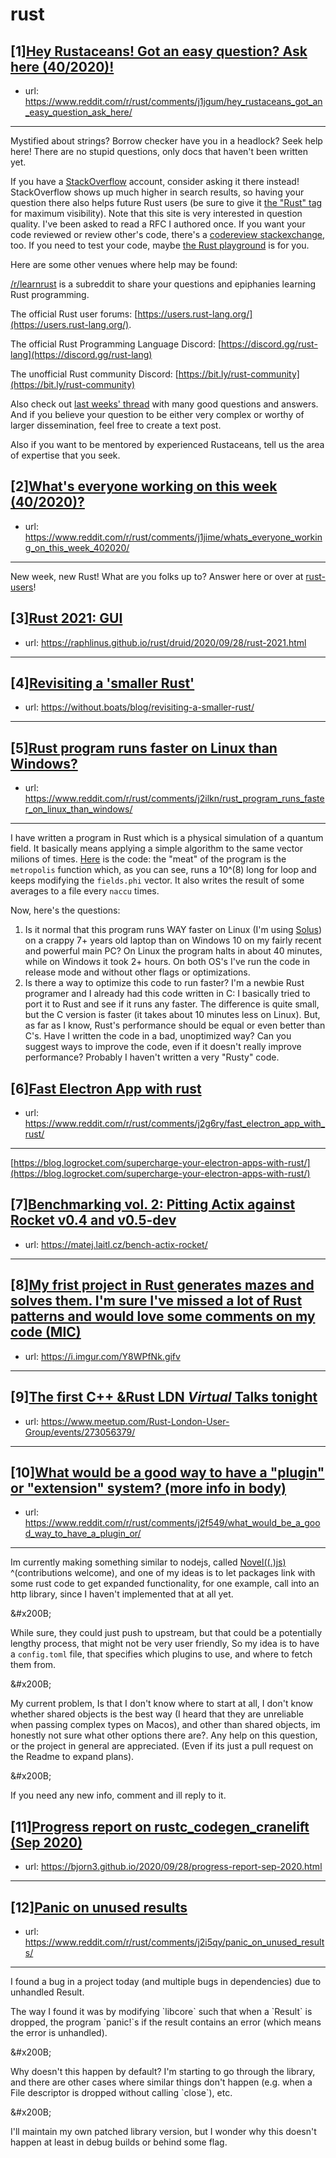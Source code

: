 # rust
## [1][Hey Rustaceans! Got an easy question? Ask here (40/2020)!](https://www.reddit.com/r/rust/comments/j1jgum/hey_rustaceans_got_an_easy_question_ask_here/)
- url: https://www.reddit.com/r/rust/comments/j1jgum/hey_rustaceans_got_an_easy_question_ask_here/
---
Mystified about strings? Borrow checker have you in a headlock? Seek help here! There are no stupid questions, only docs that haven't been written yet.

If you have a [StackOverflow](http://stackoverflow.com/) account, consider asking it there instead! StackOverflow shows up much higher in search results, so having your question there also helps future Rust users (be sure to give it [the "Rust" tag](http://stackoverflow.com/questions/tagged/rust) for maximum visibility). Note that this site is very interested in question quality. I've been asked to read a RFC I authored once. If you want your code reviewed or review other's code, there's a [codereview stackexchange](https://codereview.stackexchange.com/questions/tagged/rust), too. If you need to test your code, maybe [the Rust playground](https://play.rust-lang.org) is for you.

Here are some other venues where help may be found:

[/r/learnrust](https://www.reddit.com/r/learnrust) is a subreddit to share your questions and epiphanies learning Rust programming.

The official Rust user forums: [https://users.rust-lang.org/](https://users.rust-lang.org/).

The official Rust Programming Language Discord: [https://discord.gg/rust-lang](https://discord.gg/rust-lang)

The unofficial Rust community Discord: [https://bit.ly/rust-community](https://bit.ly/rust-community)

Also check out [last weeks' thread](https://reddit.com/r/rust/comments/iwxitt/hey_rustaceans_got_an_easy_question_ask_here/) with many good questions and answers. And if you believe your question to be either very complex or worthy of larger dissemination, feel free to create a text post.

Also if you want to be mentored by experienced Rustaceans, tell us the area of expertise that you seek.
## [2][What's everyone working on this week (40/2020)?](https://www.reddit.com/r/rust/comments/j1jime/whats_everyone_working_on_this_week_402020/)
- url: https://www.reddit.com/r/rust/comments/j1jime/whats_everyone_working_on_this_week_402020/
---
New week, new Rust! What are you folks up to? Answer here or over at [rust-users](https://users.rust-lang.org/t/whats-everyone-working-on-this-week-40-2020/49429?u=llogiq)!
## [3][Rust 2021: GUI](https://www.reddit.com/r/rust/comments/j24em4/rust_2021_gui/)
- url: https://raphlinus.github.io/rust/druid/2020/09/28/rust-2021.html
---

## [4][Revisiting a 'smaller Rust'](https://www.reddit.com/r/rust/comments/j2l9v9/revisiting_a_smaller_rust/)
- url: https://without.boats/blog/revisiting-a-smaller-rust/
---

## [5][Rust program runs faster on Linux than Windows?](https://www.reddit.com/r/rust/comments/j2ilkn/rust_program_runs_faster_on_linux_than_windows/)
- url: https://www.reddit.com/r/rust/comments/j2ilkn/rust_program_runs_faster_on_linux_than_windows/
---
I have written a program in Rust which is a physical simulation of a quantum field. It basically means applying a simple algorithm to the same vector milions of times. [Here](https://pastebin.com/5Y0N1306) is the code: the "meat" of the program is the `metropolis` function which, as you can see, runs a 10^(8) long for loop and keeps modifying the `fields.phi` vector. It also writes the result of some averages to a file every `naccu` times.   


Now, here's the questions:

1. Is it normal that this program runs WAY faster on Linux (I'm using [Solus](https://getsol.us/home/)) on a crappy 7+ years old laptop than on Windows 10 on my fairly recent and powerful main PC? On Linux the program halts in about 40 minutes, while on Windows it took 2+ hours. On both OS's I've run the code in release mode and without other flags or optimizations. 
2. Is there a way to optimize this code to run faster? I'm a newbie Rust programer and I already had this code written in C: I basically tried to port it to Rust and see if it runs any faster. The difference is quite small, but the C version is faster (it takes about 10 minutes less on Linux). But, as far as I know, Rust's performance should be equal or even better than C's. Have I written the code in a bad, unoptimized way? Can you suggest ways to improve the code, even if it doesn't really improve performance? Probably I haven't written a very "Rusty" code.
## [6][Fast Electron App with rust](https://www.reddit.com/r/rust/comments/j2g6ry/fast_electron_app_with_rust/)
- url: https://www.reddit.com/r/rust/comments/j2g6ry/fast_electron_app_with_rust/
---
[https://blog.logrocket.com/supercharge-your-electron-apps-with-rust/](https://blog.logrocket.com/supercharge-your-electron-apps-with-rust/)
## [7][Benchmarking vol. 2: Pitting Actix against Rocket v0.4 and v0.5-dev](https://www.reddit.com/r/rust/comments/j2acxl/benchmarking_vol_2_pitting_actix_against_rocket/)
- url: https://matej.laitl.cz/bench-actix-rocket/
---

## [8][My frist project in Rust generates mazes and solves them. I'm sure I've missed a lot of Rust patterns and would love some comments on my code (MIC)](https://www.reddit.com/r/rust/comments/j1xzvu/my_frist_project_in_rust_generates_mazes_and/)
- url: https://i.imgur.com/Y8WPfNk.gifv
---

## [9][The first C++ &amp;Rust LDN *Virtual* Talks tonight](https://www.reddit.com/r/rust/comments/j2hpd4/the_first_c_rust_ldn_virtual_talks_tonight/)
- url: https://www.meetup.com/Rust-London-User-Group/events/273056379/
---

## [10][What would be a good way to have a "plugin" or "extension" system? (more info in body)](https://www.reddit.com/r/rust/comments/j2f549/what_would_be_a_good_way_to_have_a_plugin_or/)
- url: https://www.reddit.com/r/rust/comments/j2f549/what_would_be_a_good_way_to_have_a_plugin_or/
---
Im currently making something similar to nodejs, called [Novel((.)js)](https://github.com/novel-js/runtime) ^(contributions welcome), and one of my ideas is to let packages link with some rust  code to get expanded functionality, for one example, call into an http library, since I haven't implemented that at all yet.

&amp;#x200B;

While sure, they could just push to upstream, but that could be a potentially lengthy process, that might not be very user friendly, So my idea is to have a `config.toml` file, that specifies which plugins to use, and where to fetch them from.

&amp;#x200B;

My current problem, Is that I don't know where to start at all, I don't know whether shared objects is the best way (I heard that they are unreliable when passing complex types on Macos), and other than shared objects, im honestly not sure what other options there are?. Any help on this question, or the project in general are appreciated. (Even if its just a pull request on the Readme to expand plans).

&amp;#x200B;

If you need any new info, comment and ill reply to it.
## [11][Progress report on rustc_codegen_cranelift (Sep 2020)](https://www.reddit.com/r/rust/comments/j20ml4/progress_report_on_rustc_codegen_cranelift_sep/)
- url: https://bjorn3.github.io/2020/09/28/progress-report-sep-2020.html
---

## [12][Panic on unused results](https://www.reddit.com/r/rust/comments/j2i5qy/panic_on_unused_results/)
- url: https://www.reddit.com/r/rust/comments/j2i5qy/panic_on_unused_results/
---
I found a bug in a project today (and multiple bugs in dependencies) due to  unhandled Result.   


The way I found it was by modifying \`libcore\` such that when a \`Result\` is dropped, the program \`panic!\`s if the result contains an error (which means the error is unhandled).

&amp;#x200B;

Why doesn't this happen by default? I'm starting to go through the library, and there are other cases where similar things don't happen (e.g. when a File descriptor is dropped without calling \`close\`), etc.

&amp;#x200B;

I'll maintain my own patched library version, but I wonder why this doesn't happen at least in debug builds or behind some flag.
